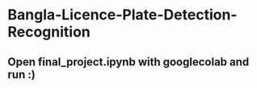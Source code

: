 # Bangla-Licence-Plate-Detection-Recognition
## Open final_project.ipynb with googlecolab and run :)
